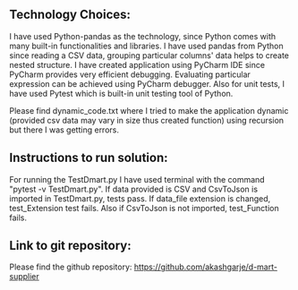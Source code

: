 
## Technology Choices:

I have used Python-pandas as the technology, since Python comes with many built-in functionalities and libraries. I have used pandas from Python
since reading a CSV data, grouping particular columns' data helps to create nested structure. I have created application using PyCharm IDE since
PyCharm provides very efficient debugging. Evaluating particular expression can be achieved using PyCharm debugger. Also for unit tests, I have
used Pytest which is built-in unit testing tool of Python.

Please find dynamic_code.txt where I tried to make the application dynamic (provided csv data may vary in size thus created function) using 
recursion but there I was getting errors. 

## Instructions to run solution:

For running the TestDmart.py I have used terminal with the command "pytest -v TestDmart.py".
If data provided is CSV and CsvToJson is imported in TestDmart.py, tests pass.
If data_file extension is changed, test_Extension test fails.
Also if CsvToJson is not imported, test_Function fails. 

## Link to git repository:

Please find the github repository: https://github.com/akashgarje/d-mart-supplier